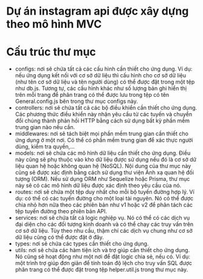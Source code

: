 # Dự án instagram api được xây dựng theo mô hình MVC

# Cấu trúc thư mục

-   configs: nơi sẽ chứa tất cả các cấu hình cần thiết cho ứng dụng. Ví dụ: nếu ứng dụng kết nối với cơ sở dữ liệu thì cấu hình cho cơ sở dữ liệu (như tên cơ sở dữ liệu và tên người dùng) có thể được đặt trong một tệp như db.js. Tương tự, các cấu hình khác như số lượng bản ghi hiển thị trên mỗi trang để phân trang có thể được lưu trong tệp có tên General.config.js bên trong thư mục configs này.
-   controllers: nơi sẽ chứa tất cả các bộ điều khiển cần thiết cho ứng dụng. Các phương thức điều khiển này nhận yêu cầu từ các tuyến và chuyển đổi chúng thành phản hồi HTTP bằng cách sử dụng bất kỳ phần mềm trung gian nào nếu cần.
-   middlewares: nơi sẽ tách biệt mọi phần mềm trung gian cần thiết cho ứng dụng ở một nơi. Có thể có phần mềm trung gian để xác thực người dùng, kiểm tra quyền,...
-   models: nơi sẽ chứa các mô hình dữ liệu cần thiết cho ứng dụng. Điều này cũng sẽ phụ thuộc vào kho dữ liệu được sử dụng nếu đó là cơ sở dữ liệu quan hệ hoặc không quan hệ (NoSQL). Nội dung của thư mục này cũng sẽ được xác định bằng cách sử dụng thư viện Ánh xạ quan hệ đối tượng (ORM). Nếu sử dụng ORM như Sequelize hoặc Prisma, thư mục này sẽ có các mô hình dữ liệu được xác định theo yêu cầu của nó.
-   routes: nơi sẽ chứa một tệp duy nhất cho mỗi bộ tuyến đường hợp lý. Ví dụ: có thể có các tuyến đường cho một loại tài nguyên. Nó có thể được chia nhỏ hơn nữa theo các phiên bản như v1 hoặc v2 để phân tách các tệp tuyến đường theo phiên bản API.
-   services: nơi sẽ chứa tất cả logic nghiệp vụ. Nó có thể có các dịch vụ đại diện cho các đối tượng kinh doanh và có thể chạy các truy vấn trên cơ sở dữ liệu. Tùy theo nhu cầu, thậm chí các dịch vụ chung như cơ sở dữ liệu cũng có thể được đặt ở đây.
-   types: nơi sẽ chứa các types cần thiết cho ứng dụng.
-   utils: nơi sẽ chứa các hàm tiện ích và trợ giúp cần thiết cho ứng dụng. Nó cũng sẽ hoạt động như một nơi để đặt logic chia sẻ, nếu có. Ví dụ: một trình trợ giúp đơn giản để tính toán độ lệch cho truy vấn SQL được phân trang có thể được đặt trong tệp helper.util.js trong thư mục này.
